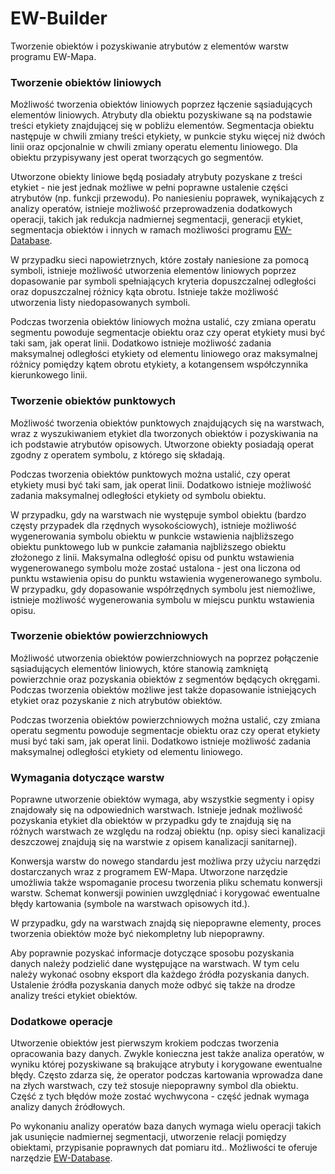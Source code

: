 # EW-Builder
Tworzenie obiektów i pozyskiwanie atrybutów z elementów warstw programu EW-Mapa.

### Tworzenie obiektów liniowych
Możliwość tworzenia obiektów liniowych poprzez łączenie sąsiadujących elementów liniowych. Atrybuty dla obiektu pozyskiwane są na podstawie treści etykiety znajdującej się w pobliżu elementów. Segmentacja obiektu następuje w chwili zmiany treści etykiety, w punkcie styku więcej niż dwóch linii oraz opcjonalnie w chwili zmiany operatu elementu liniowego. Dla obiektu przypisywany jest operat tworzących go segmentów.

Utworzone obiekty liniowe będą posiadały atrybuty pozyskane z treści etykiet - nie jest jednak możliwe w pełni poprawne ustalenie części atrybutów (np. funkcji przewodu). Po naniesieniu poprawek, wynikających z analizy operatów, istnieje możliwość przeprowadzenia dodatkowych operacji, takich jak redukcja nadmiernej segmentacji, generacji etykiet, segmentacja obiektów i innych w ramach możliwości programu [EW-Database](ewdatabase.md).

W przypadku sieci napowietrznych, które zostały naniesione za pomocą symboli, istnieje możliwość utworzenia elementów liniowych poprzez dopasowanie par symboli spełniających kryteria dopuszczalnej odległości oraz dopuszczalnej różnicy kąta obrotu. Istnieje także możliwość utworzenia listy niedopasowanych symboli.

Podczas tworzenia obiektów liniowych można ustalić, czy zmiana operatu segmentu powoduje segmentacje obiektu oraz czy operat etykiety musi być taki sam, jak operat linii. Dodatkowo istnieje możliwość zadania maksymalnej odległości etykiety od elementu liniowego oraz maksymalnej różnicy pomiędzy kątem obrotu etykiety, a kotangensem współczynnika kierunkowego linii.

### Tworzenie obiektów punktowych
Możliwość tworzenia obiektów punktowych znajdujących się na warstwach, wraz z wyszukiwaniem etykiet dla tworzonych obiektów i pozyskiwania na ich podstawie atrybutów opisowych. Utworzone obiekty posiadają operat zgodny z operatem symbolu, z którego się składają.

Podczas tworzenia obiektów punktowych można ustalić, czy operat etykiety musi być taki sam, jak operat linii. Dodatkowo istnieje możliwość zadania maksymalnej odległości etykiety od symbolu obiektu.

W przypadku, gdy na warstwach nie występuje symbol obiektu (bardzo częsty przypadek dla rzędnych wysokościowych), istnieje możliwość wygenerowania symbolu obiektu w punkcie wstawienia najbliższego obiektu punktowego lub w punkcie załamania najbliższego obiektu złożonego z linii. Maksymalna odległość opisu od punktu wstawienia wygenerowanego symbolu może zostać ustalona - jest ona liczona od punktu wstawienia opisu do punktu wstawienia wygenerowanego symbolu. W przypadku, gdy dopasowanie współrzędnych symbolu jest niemożliwe, istnieje możliwość wygenerowania symbolu w miejscu punktu wstawienia opisu.

### Tworzenie obiektów powierzchniowych
Możliwość utworzenia obiektów powierzchniowych na poprzez połączenie sąsiadujących elementów liniowych, które stanowią zamkniętą powierzchnie oraz pozyskania obiektów z segmentów będących okręgami. Podczas tworzenia obiektów możliwe jest także dopasowanie istniejących etykiet oraz pozyskanie z nich atrybutów obiektów.

Podczas tworzenia obiektów powierzchniowych można ustalić, czy zmiana operatu segmentu powoduje segmentacje obiektu oraz czy operat etykiety musi być taki sam, jak operat linii. Dodatkowo istnieje możliwość zadania maksymalnej odległości etykiety od elementu liniowego.

### Wymagania dotyczące warstw
Poprawne utworzenie obiektów wymaga, aby wszystkie segmenty i opisy znajdowały się na odpowiednich warstwach. Istnieje jednak możliwość pozyskania etykiet dla obiektów w przypadku gdy te znajdują się na różnych warstwach ze względu na rodzaj obiektu (np. opisy sieci kanalizacji deszczowej znajdują się na warstwie z opisem kanalizacji sanitarnej).

Konwersja warstw do nowego standardu jest możliwa przy użyciu narzędzi dostarczanych wraz z programem EW-Mapa. Utworzone narzędzie umożliwia także wspomaganie procesu tworzenia pliku schematu konwersji warstw. Schemat konwersji powinien uwzględniać i korygować ewentualne błędy kartowania (symbole na warstwach opisowych itd.).

W przypadku, gdy na warstwach znajdą się niepoprawne elementy, proces tworzenia obiektów może być niekompletny lub niepoprawny.

Aby poprawnie pozyskać informacje dotyczące sposobu pozyskania danych należy podzielić dane występujące na warstwach. W tym celu należy wykonać osobny eksport dla każdego źródła pozyskania danych. Ustalenie źródła pozyskania danych może odbyć się także na drodze analizy treści etykiet obiektów.

### Dodatkowe operacje
Utworzenie obiektów jest pierwszym krokiem podczas tworzenia opracowania bazy danych. Zwykle konieczna jest także analiza operatów, w wyniku której pozyskiwane są brakujące atrybuty i korygowane ewentualne błędy. Często zdarza się, że operator podczas kartowania wprowadza dane na złych warstwach, czy też stosuje niepoprawny symbol dla obiektu. Część z tych błędów może zostać wychwycona - część jednak wymaga analizy danych źródłowych.

Po wykonaniu analizy operatów baza danych wymaga wielu operacji takich jak usunięcie nadmiernej segmentacji, utworzenie relacji pomiędzy obiektami, przypisanie poprawnych dat pomiaru itd.. Możliwości te oferuje narzędzie [EW-Database](ewdatabase.md).

